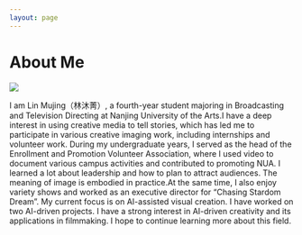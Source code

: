 ```yaml
---
layout: page
---
```


# About Me

<img src="https://mujinglin.github.io/images/mujing.jpg" class="floatpic">

I am Lin Mujing（林沐菁）, a fourth-year student majoring in Broadcasting and Television Directing at Nanjing University of the Arts.I have a deep interest in using creative media to tell stories, which has led me to participate in various creative imaging work, including internships and volunteer work. During my undergraduate years, I served as the head of the Enrollment and Promotion Volunteer Association, where I used video to document various campus activities and contributed to promoting NUA. I learned a lot about leadership and how to plan to attract audiences. The meaning of image is embodied in practice.At the same time, I also enjoy variety shows and worked as an executive director for “Chasing Stardom Dream”. 
My current focus is on AI-assisted visual creation. I have worked on two AI-driven projects. I have a strong interest in AI-driven creativity and its applications in filmmaking. I hope to continue learning more about this field.

<!-- ---

## Research Interests

- Internet of Everything
- Molecular Communication
- Wireless Communication
- AI-powered Communication

My current research focuses on practical problems that artificial intelligence faces in real life. My interests are on the Machine Learning and its applications in Industrial IoT. In a word, advanced technologies like ML and IoT positively influence the life of everybody.  I wish to devote my talent to this meaningful cause and bring well-being to society.

---

## News and Updates

- **June 2024**：Very excited to be selected as [KDD UC Scholar](https://kdd2024.kdd.org/undergraduate-consortium/). See you in Spain!
- **May 2024：**My bachelor thesis won the Annual Best Thesis Award (Top 1/300).
- **April 2024：**Our work *BLEGuard* has been accepted to [MobiSys 2024](https://www.sigmobile.org/mobisys/2024/) as a poster paper. See you in Japan!
- **March 2024：**Very excited to get a MPhil offer from Engineering department at Cambridge University!
- **Dec 2023：**Very excited to be selected as [AAAI UC Scholar](https://aaai.org/aaai-conference/undergraduate-consortium-program/). See you in Canada!
- **Jun 2022：**Started research programme at [Cambridge AI Group](https://www.cl.cam.ac.uk/research/ai/), advised by Prof. Pietro Liò. -->
